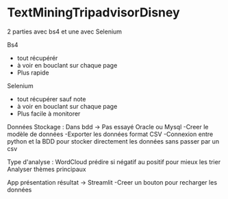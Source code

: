 # TextMiningTripadvisorDisney


2 parties avec bs4 et une avec Selenium

Bs4
- tout récupérér
- à voir en bouclant sur chaque page
- Plus rapide

Selenium
- tout récupérer sauf note
- à voir en bouclant sur chaque page
- Plus facile à monitorer

Données Stockage :
Dans bdd -> Pas essayé
Oracle ou Mysql
-Creer le modèle de données
-Exporter les données format CSV
-Connexion entre python et la BDD pour stocker directement les données sans passer par un csv

Type d'analyse :
WordCloud
prédire si négatif au positif pour mieux les trier
Analyser thèmes principaux


App présentation résultat -> Streamlit
-Creer  un bouton pour recharger les données

